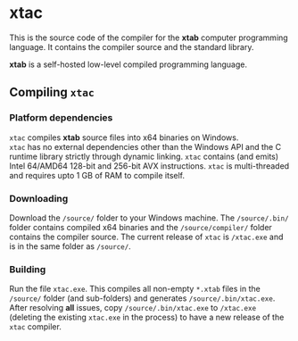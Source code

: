 # xtac
This is the source code of the compiler for the **xtab** computer programming language. It contains the compiler source and the standard library.

**xtab** is a self-hosted low-level compiled programming language.

## Compiling `xtac`

### Platform dependencies
`xtac` compiles **xtab** source files into x64 binaries on Windows.\
`xtac` has no external dependencies other than the Windows API and the C runtime library strictly through dynamic linking. `xtac` contains (and emits) Intel 64/AMD64 128-bit and 256-bit AVX instructions. `xtac` is multi-threaded and requires upto 1 GB of RAM to compile itself.

### Downloading
Download the `/source/` folder to your Windows machine. The `/source/.bin/` folder contains compiled x64 binaries and the `/source/compiler/` folder contains the compiler source. The current release of `xtac` is `/xtac.exe` and is in the same folder as `/source/`.

### Building
Run the file `xtac.exe`. This compiles all non-empty `*.xtab` files in the `/source/` folder (and sub-folders) and generates `/source/.bin/xtac.exe`. After resolving **all** issues, copy `/source/.bin/xtac.exe` to `/xtac.exe` (deleting the existing `xtac.exe` in the process) to have a new release of the `xtac` compiler.
